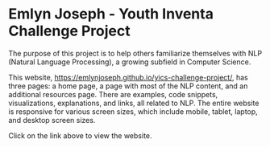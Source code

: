 # Emlyn Joseph - Youth Inventa Challenge Project
The purpose of this project is to help others familiarize themselves with NLP (Natural Language Processing), a growing subfield in Computer Science.

This website, https://emlynjoseph.github.io/yics-challenge-project/, has three pages: a home page, a page with most of the NLP content, and an additional resources page.
There are examples, code snippets, visualizations, explanations, and links, all related to NLP.
The entire website is responsive for various screen sizes, which include mobile, tablet, laptop, and desktop screen sizes.

Click on the link above to view the website.
